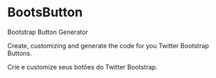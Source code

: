 BootsButton
===========

Bootstrap Button Generator

Create, customizing and generate the code for you Twitter Bootstrap Buttons.

Crie e customize seus botões do Twitter Bootstrap.
